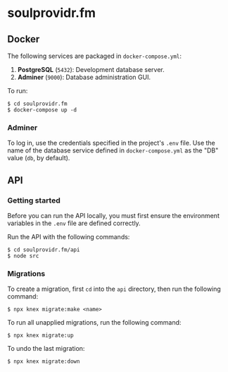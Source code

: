 # soulprovidr.fm

## Docker

The following services are packaged in `docker-compose.yml`:

1. **PostgreSQL** (`5432`): Development database server.
1. **Adminer** (`9000`): Database administration GUI.

To run:

```
$ cd soulprovidr.fm
$ docker-compose up -d
```

### Adminer

To log in, use the credentials specified in the project's `.env` file. Use the name of the database service defined in `docker-compose.yml` as the "DB" value (`db`, by default).

## API

### Getting started

Before you can run the API locally, you must first ensure the environment variables in the `.env` file are defined correctly.

Run the API with the following commands:

```
$ cd soulprovidr.fm/api
$ node src
```

### Migrations

To create a migration, first `cd` into the `api` directory, then run the following command:

```
$ npx knex migrate:make <name>
```

To run all unapplied migrations, run the following command:

```
$ npx knex migrate:up
```

To undo the last migration:

```
$ npx knex migrate:down
```